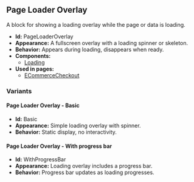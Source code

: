 ## Page Loader Overlay
A block for showing a loading overlay while the page or data is loading.
- **Id:** PageLoaderOverlay
- **Appearance:** A fullscreen overlay with a loading spinner or skeleton.
- **Behavior:** Appears during loading, disappears when ready.
- **Components:**
  - [Loading](../components/Loading.md)
- **Used in pages:**
  - [ECommerceCheckout](../pages/ECommerceCheckout.md)
### Variants
#### Page Loader Overlay - **Basic**
- **Id:** Basic
- **Appearance:** Simple loading overlay with spinner.
- **Behavior:** Static display, no interactivity.
#### Page Loader Overlay - **With progress bar**
- **Id:** WithProgressBar
- **Appearance:** Loading overlay includes a progress bar.
- **Behavior:** Progress bar updates as loading progresses.
